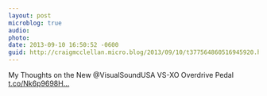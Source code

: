 ```yaml
---
layout: post
microblog: true
audio: 
photo: 
date: 2013-09-10 16:50:52 -0600
guid: http://craigmcclellan.micro.blog/2013/09/10/t377564860516945920.html
---
```

My Thoughts on the New @VisualSoundUSA VS-XO Overdrive Pedal [t.co/Nk6p9698H...](http://t.co/Nk6p9698H5)
